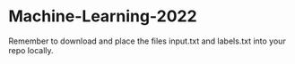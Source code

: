 # Machine-Learning-2022
Remember to download and place the files input.txt and labels.txt into your repo locally.

